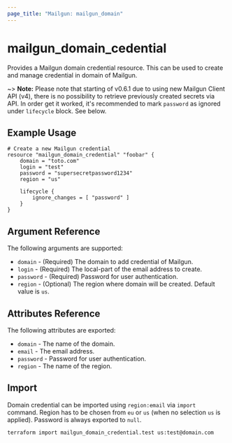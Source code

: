 ```yaml
---
page_title: "Mailgun: mailgun_domain"
---
```


# mailgun\_domain_cedential

Provides a Mailgun domain credential resource. This can be used to create and manage credential in domain of Mailgun.

~> **Note:** Please note that starting of v0.6.1 due to using new Mailgun Client API (v4), there is no possibility to retrieve previously created secrets via API. In order get it worked, it's recommended to mark `password` as ignored under `lifecycle` block. See below.

## Example Usage

```hcl
# Create a new Mailgun credential
resource "mailgun_domain_credential" "foobar" {
	domain = "toto.com"
	login = "test"
	password = "supersecretpassword1234"
	region = "us"
	
	lifecycle {
	    ignore_changes = [ "password" ]
	}
}
```

## Argument Reference

The following arguments are supported:

* `domain` - (Required) The domain to add credential of Mailgun.
* `login` - (Required) The local-part of the email address to create.
* `password` - (Required) Password for user authentication.
* `region` - (Optional) The region where domain will be created. Default value is `us`.

## Attributes Reference

The following attributes are exported:

* `domain` - The name of the domain.
* `email` - The email address.
* `password` - Password for user authentication.
* `region` - The name of the region.

## Import

Domain credential can be imported using `region:email` via `import` command. Region has to be chosen from `eu` or `us` (when no selection `us` is applied). 
Password is always exported to `null`.

```hcl
terraform import mailgun_domain_credential.test us:test@domain.com
```
